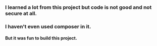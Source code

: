 ### I learned a lot from this project but code is not good and not secure at all.

### I haven't even used composer in it.

#### But it was fun to build this project.
